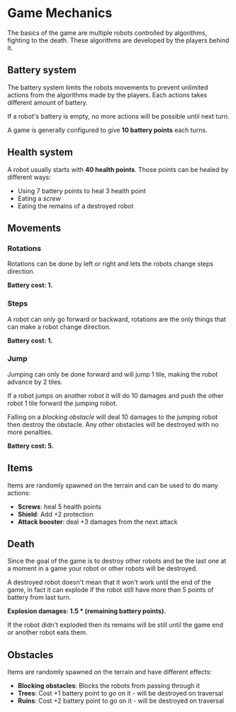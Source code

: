 # Game Mechanics
The basics of the game are multiple robots controlled by algorithms, fighting to the death.
These algorithms are developed by the players behind it.

## Battery system
The battery system limits the robots movements to prevent unlimited actions from the algorithms made by the players.
Each actions takes different amount of battery.

If a robot's battery is empty, no more actions will be possible until next turn.

A game is generally configured to give **10 battery points** each turns.

## Health system
A robot usually starts with **40 health points**. Those points can be healed by different ways:
- Using 7 battery points to heal 3 health point
- Eating a *screw*
- Eating the remains of a destroyed robot

## Movements
### Rotations
Rotations can be done by left or right and lets the robots change steps direction.

**Battery cost: 1.**

### Steps
A robot can only go forward or backward, rotations are the only things that can make a robot change direction.

**Battery cost: 1.**

### Jump
Jumping can only be done forward and will jump 1 tile, making the robot advance by 2 tiles.

If a robot jumps on another robot it will do 10 damages and push the other robot 1 tile forward the jumping robot.

Falling on a *blocking obstacle* will deal 10 damages to the jumping robot then destroy the obstacle. Any other obstacles will be destroyed with no more penalties.

**Battery cost: 5.**

## Items
Items are randomly spawned on the terrain and can be used to do many actions:
- **Screws**: heal 5 health points
- **Shield**: Add +2 protection
- **Attack booster**: deal +3 damages from the next attack

## Death
Since the goal of the game is to destroy other robots and be the last one at a moment in a game your robot or other robots will be destroyed.

A destroyed robot doesn't mean that it won't work until the end of the game, in fact it can explode if the robot still have more than 5 points of battery from last turn.

**Explosion damages: 1.5 \* (remaining battery points).**

If the robot didn't exploded then its remains will be still until the game end or another robot eats them.

## Obstacles
Items are randomly spawned on the terrain and have different effects:
- **Blocking obstacles**: Blocks the robots from passing through it
- **Trees**: Cost +1 battery point to go on it - will be destroyed on traversal
- **Ruins**: Cost +2 battery point to go on it - will be destroyed on traversal
